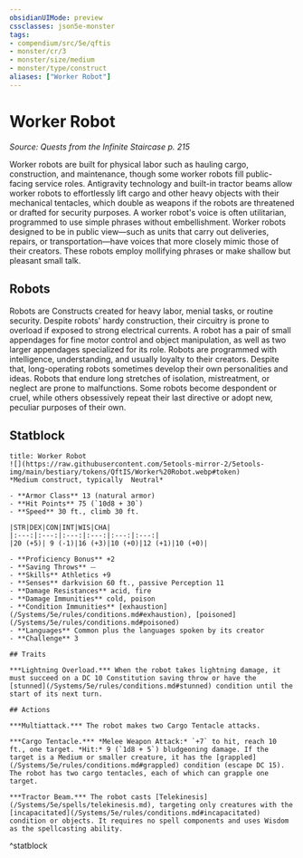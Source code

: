 ```yaml
---
obsidianUIMode: preview
cssclasses: json5e-monster
tags:
- compendium/src/5e/qftis
- monster/cr/3
- monster/size/medium
- monster/type/construct
aliases: ["Worker Robot"]
---
```

# Worker Robot
*Source: Quests from the Infinite Staircase p. 215*  

Worker robots are built for physical labor such as hauling cargo, construction, and maintenance, though some worker robots fill public-facing service roles. Antigravity technology and built-in tractor beams allow worker robots to effortlessly lift cargo and other heavy objects with their mechanical tentacles, which double as weapons if the robots are threatened or drafted for security purposes. A worker robot's voice is often utilitarian, programmed to use simple phrases without embellishment. Worker robots designed to be in public view—such as units that carry out deliveries, repairs, or transportation—have voices that more closely mimic those of their creators. These robots employ mollifying phrases or make shallow but pleasant small talk.

## Robots

Robots are Constructs created for heavy labor, menial tasks, or routine security. Despite robots' hardy construction, their circuitry is prone to overload if exposed to strong electrical currents. A robot has a pair of small appendages for fine motor control and object manipulation, as well as two larger appendages specialized for its role. Robots are programmed with intelligence, understanding, and usually loyalty to their creators. Despite that, long-operating robots sometimes develop their own personalities and ideas. Robots that endure long stretches of isolation, mistreatment, or neglect are prone to malfunctions. Some robots become despondent or cruel, while others obsessively repeat their last directive or adopt new, peculiar purposes of their own.

## Statblock

```ad-statblock
title: Worker Robot
![](https://raw.githubusercontent.com/5etools-mirror-2/5etools-img/main/bestiary/tokens/QftIS/Worker%20Robot.webp#token)
*Medium construct, typically  Neutral*

- **Armor Class** 13 (natural armor)
- **Hit Points** 75 (`10d8 + 30`)
- **Speed** 30 ft., climb 30 ft.

|STR|DEX|CON|INT|WIS|CHA|
|:---:|:---:|:---:|:---:|:---:|:---:|
|20 (+5)| 9 (-1)|16 (+3)|10 (+0)|12 (+1)|10 (+0)|

- **Proficiency Bonus** +2
- **Saving Throws** ⏤
- **Skills** Athletics +9
- **Senses** darkvision 60 ft., passive Perception 11
- **Damage Resistances** acid, fire
- **Damage Immunities** cold, poison
- **Condition Immunities** [exhaustion](/Systems/5e/rules/conditions.md#exhaustion), [poisoned](/Systems/5e/rules/conditions.md#poisoned)
- **Languages** Common plus the languages spoken by its creator
- **Challenge** 3

## Traits

***Lightning Overload.*** When the robot takes lightning damage, it must succeed on a DC 10 Constitution saving throw or have the [stunned](/Systems/5e/rules/conditions.md#stunned) condition until the start of its next turn.

## Actions

***Multiattack.*** The robot makes two Cargo Tentacle attacks.

***Cargo Tentacle.*** *Melee Weapon Attack:* `+7` to hit, reach 10 ft., one target. *Hit:* 9 (`1d8 + 5`) bludgeoning damage. If the target is a Medium or smaller creature, it has the [grappled](/Systems/5e/rules/conditions.md#grappled) condition (escape DC 15). The robot has two cargo tentacles, each of which can grapple one target.

***Tractor Beam.*** The robot casts [Telekinesis](/Systems/5e/spells/telekinesis.md), targeting only creatures with the [incapacitated](/Systems/5e/rules/conditions.md#incapacitated) condition or objects. It requires no spell components and uses Wisdom as the spellcasting ability.
```
^statblock